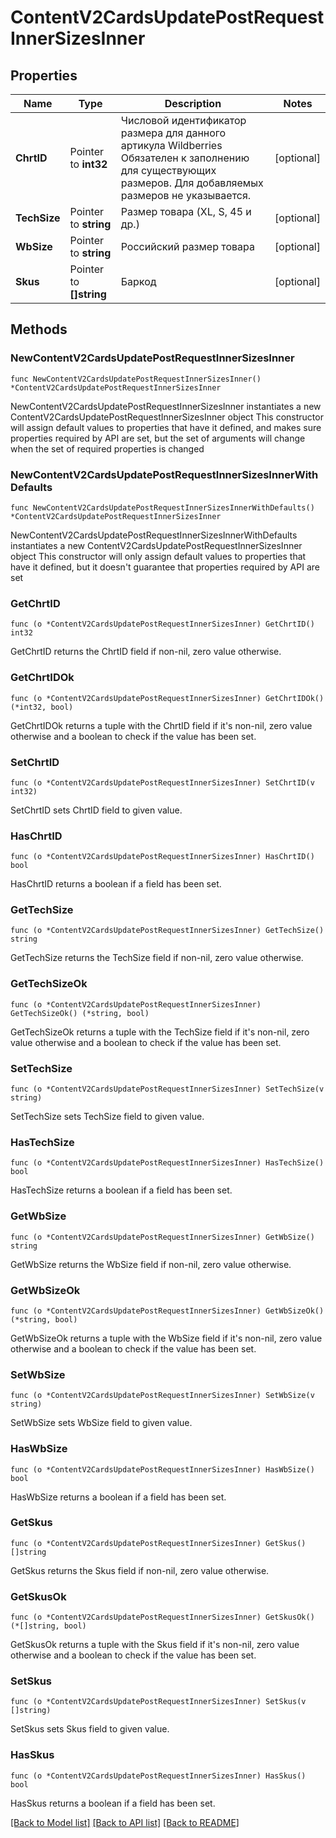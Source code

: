 # ContentV2CardsUpdatePostRequestInnerSizesInner

## Properties

Name | Type | Description | Notes
------------ | ------------- | ------------- | -------------
**ChrtID** | Pointer to **int32** | Числовой идентификатор размера для данного артикула Wildberries Обязателен к заполнению для существующих размеров. Для добавляемых размеров не указывается.  | [optional] 
**TechSize** | Pointer to **string** | Размер товара (XL, S, 45 и др.) | [optional] 
**WbSize** | Pointer to **string** | Российский размер товара | [optional] 
**Skus** | Pointer to **[]string** | Баркод | [optional] 

## Methods

### NewContentV2CardsUpdatePostRequestInnerSizesInner

`func NewContentV2CardsUpdatePostRequestInnerSizesInner() *ContentV2CardsUpdatePostRequestInnerSizesInner`

NewContentV2CardsUpdatePostRequestInnerSizesInner instantiates a new ContentV2CardsUpdatePostRequestInnerSizesInner object
This constructor will assign default values to properties that have it defined,
and makes sure properties required by API are set, but the set of arguments
will change when the set of required properties is changed

### NewContentV2CardsUpdatePostRequestInnerSizesInnerWithDefaults

`func NewContentV2CardsUpdatePostRequestInnerSizesInnerWithDefaults() *ContentV2CardsUpdatePostRequestInnerSizesInner`

NewContentV2CardsUpdatePostRequestInnerSizesInnerWithDefaults instantiates a new ContentV2CardsUpdatePostRequestInnerSizesInner object
This constructor will only assign default values to properties that have it defined,
but it doesn't guarantee that properties required by API are set

### GetChrtID

`func (o *ContentV2CardsUpdatePostRequestInnerSizesInner) GetChrtID() int32`

GetChrtID returns the ChrtID field if non-nil, zero value otherwise.

### GetChrtIDOk

`func (o *ContentV2CardsUpdatePostRequestInnerSizesInner) GetChrtIDOk() (*int32, bool)`

GetChrtIDOk returns a tuple with the ChrtID field if it's non-nil, zero value otherwise
and a boolean to check if the value has been set.

### SetChrtID

`func (o *ContentV2CardsUpdatePostRequestInnerSizesInner) SetChrtID(v int32)`

SetChrtID sets ChrtID field to given value.

### HasChrtID

`func (o *ContentV2CardsUpdatePostRequestInnerSizesInner) HasChrtID() bool`

HasChrtID returns a boolean if a field has been set.

### GetTechSize

`func (o *ContentV2CardsUpdatePostRequestInnerSizesInner) GetTechSize() string`

GetTechSize returns the TechSize field if non-nil, zero value otherwise.

### GetTechSizeOk

`func (o *ContentV2CardsUpdatePostRequestInnerSizesInner) GetTechSizeOk() (*string, bool)`

GetTechSizeOk returns a tuple with the TechSize field if it's non-nil, zero value otherwise
and a boolean to check if the value has been set.

### SetTechSize

`func (o *ContentV2CardsUpdatePostRequestInnerSizesInner) SetTechSize(v string)`

SetTechSize sets TechSize field to given value.

### HasTechSize

`func (o *ContentV2CardsUpdatePostRequestInnerSizesInner) HasTechSize() bool`

HasTechSize returns a boolean if a field has been set.

### GetWbSize

`func (o *ContentV2CardsUpdatePostRequestInnerSizesInner) GetWbSize() string`

GetWbSize returns the WbSize field if non-nil, zero value otherwise.

### GetWbSizeOk

`func (o *ContentV2CardsUpdatePostRequestInnerSizesInner) GetWbSizeOk() (*string, bool)`

GetWbSizeOk returns a tuple with the WbSize field if it's non-nil, zero value otherwise
and a boolean to check if the value has been set.

### SetWbSize

`func (o *ContentV2CardsUpdatePostRequestInnerSizesInner) SetWbSize(v string)`

SetWbSize sets WbSize field to given value.

### HasWbSize

`func (o *ContentV2CardsUpdatePostRequestInnerSizesInner) HasWbSize() bool`

HasWbSize returns a boolean if a field has been set.

### GetSkus

`func (o *ContentV2CardsUpdatePostRequestInnerSizesInner) GetSkus() []string`

GetSkus returns the Skus field if non-nil, zero value otherwise.

### GetSkusOk

`func (o *ContentV2CardsUpdatePostRequestInnerSizesInner) GetSkusOk() (*[]string, bool)`

GetSkusOk returns a tuple with the Skus field if it's non-nil, zero value otherwise
and a boolean to check if the value has been set.

### SetSkus

`func (o *ContentV2CardsUpdatePostRequestInnerSizesInner) SetSkus(v []string)`

SetSkus sets Skus field to given value.

### HasSkus

`func (o *ContentV2CardsUpdatePostRequestInnerSizesInner) HasSkus() bool`

HasSkus returns a boolean if a field has been set.


[[Back to Model list]](../README.md#documentation-for-models) [[Back to API list]](../README.md#documentation-for-api-endpoints) [[Back to README]](../README.md)



